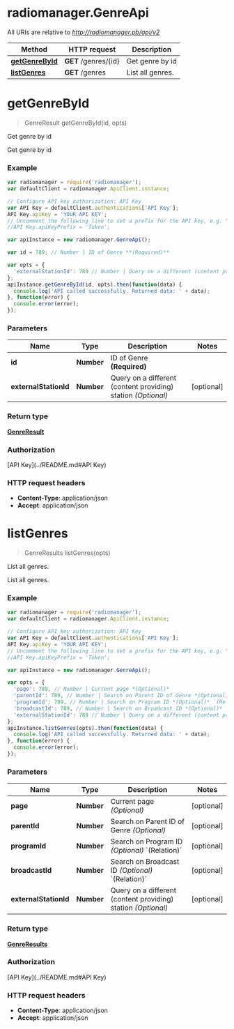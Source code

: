 # radiomanager.GenreApi

All URIs are relative to *http://radiomanager.pb/api/v2*

Method | HTTP request | Description
------------- | ------------- | -------------
[**getGenreById**](GenreApi.md#getGenreById) | **GET** /genres/{id} | Get genre by id
[**listGenres**](GenreApi.md#listGenres) | **GET** /genres | List all genres.


<a name="getGenreById"></a>
# **getGenreById**
> GenreResult getGenreById(id, opts)

Get genre by id

Get genre by id

### Example
```javascript
var radiomanager = require('radiomanager');
var defaultClient = radiomanager.ApiClient.instance;

// Configure API key authorization: API Key
var API Key = defaultClient.authentications['API Key'];
API Key.apiKey = 'YOUR API KEY';
// Uncomment the following line to set a prefix for the API key, e.g. "Token" (defaults to null)
//API Key.apiKeyPrefix = 'Token';

var apiInstance = new radiomanager.GenreApi();

var id = 789; // Number | ID of Genre **(Required)**

var opts = { 
  'externalStationId': 789 // Number | Query on a different (content providing) station *(Optional)*
};
apiInstance.getGenreById(id, opts).then(function(data) {
  console.log('API called successfully. Returned data: ' + data);
}, function(error) {
  console.error(error);
});

```

### Parameters

Name | Type | Description  | Notes
------------- | ------------- | ------------- | -------------
 **id** | **Number**| ID of Genre **(Required)** | 
 **externalStationId** | **Number**| Query on a different (content providing) station *(Optional)* | [optional] 

### Return type

[**GenreResult**](GenreResult.md)

### Authorization

[API Key](../README.md#API Key)

### HTTP request headers

 - **Content-Type**: application/json
 - **Accept**: application/json

<a name="listGenres"></a>
# **listGenres**
> GenreResults listGenres(opts)

List all genres.

List all genres.

### Example
```javascript
var radiomanager = require('radiomanager');
var defaultClient = radiomanager.ApiClient.instance;

// Configure API key authorization: API Key
var API Key = defaultClient.authentications['API Key'];
API Key.apiKey = 'YOUR API KEY';
// Uncomment the following line to set a prefix for the API key, e.g. "Token" (defaults to null)
//API Key.apiKeyPrefix = 'Token';

var apiInstance = new radiomanager.GenreApi();

var opts = { 
  'page': 789, // Number | Current page *(Optional)*
  'parentId': 789, // Number | Search on Parent ID of Genre *(Optional)*
  'programId': 789, // Number | Search on Program ID *(Optional)* `(Relation)`
  'broadcastId': 789, // Number | Search on Broadcast ID *(Optional)* `(Relation)`
  'externalStationId': 789 // Number | Query on a different (content providing) station *(Optional)*
};
apiInstance.listGenres(opts).then(function(data) {
  console.log('API called successfully. Returned data: ' + data);
}, function(error) {
  console.error(error);
});

```

### Parameters

Name | Type | Description  | Notes
------------- | ------------- | ------------- | -------------
 **page** | **Number**| Current page *(Optional)* | [optional] 
 **parentId** | **Number**| Search on Parent ID of Genre *(Optional)* | [optional] 
 **programId** | **Number**| Search on Program ID *(Optional)* &#x60;(Relation)&#x60; | [optional] 
 **broadcastId** | **Number**| Search on Broadcast ID *(Optional)* &#x60;(Relation)&#x60; | [optional] 
 **externalStationId** | **Number**| Query on a different (content providing) station *(Optional)* | [optional] 

### Return type

[**GenreResults**](GenreResults.md)

### Authorization

[API Key](../README.md#API Key)

### HTTP request headers

 - **Content-Type**: application/json
 - **Accept**: application/json

